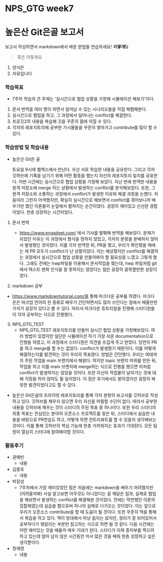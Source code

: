 # NPS_GTG week7

# 높은산 Git은골 보고서

보고서 작성하면서 markdown에서 배운 문법들 연습하세요! ***이렇게***요 

>  혹은 이렇게요
1. 양식은
2. 자유입니다

### 학습목표

- 7주차 학습의 큰 주제는 '실시간으로 협업 상황을 가정해 시뮬레이션 해보기'이다.

1. 문서 번역을 여러 명이 하면서 일어날 수 있는 시나리오들을 직접 체험해본다.
2. 실시간으로 협업을 하고, 그 과정에서 일어나는 conflict를 해결한다.
3. 프로깃2의 내용을 복습해 깃을 꾸준히 몸에 익힐 수 있다.
4. 각자의 레포지토리에 공부한 가시물들을 꾸준히 쌓아가고 contribute를 많이 할 수 있다.

### 학습방법 및 학습내용

- 높은산 Git은 골  

  토요일 9시에 웹엑스에서 만난다. 우선 서로 학습한 내용을 공유한다. 그리고 각자 깃허브에 기록을 남기기 위해 어떤 활동을 했는지 자신의 레포지토리 일지를 공유한다. 이번 시간에는 실시간으로 협업 상황을 가정해 보았다. 지난 번에 번역한 내용을 원격 저장소에 merge 하는 상황에서 발생하는 conflict를 분석해보았다. 또한, 그 원격 저장소와 소통하는 과정에서 conflict가 발생한 이유와 해결 과정을 논했다. 처음이라 그런지 어색했지만, 확실히 실시간으로 해보면서 conflict를 겪어보니까 배우기만 했던 이론들이 눈앞에서 펼쳐지는 순간이었다. 굉장히 재미있고 신선한 경험이었다. 한층 성장하는 시간이었다.

1. 문서 번역
   * https://www.engadget.com/ 에서 기사를 발췌해 번역을 해보았다. 문제가 되었던 이유는 이 과정에서 형식을 정하지 않았고, 각자의 분량을 분배하지 않아서 발생했던 것이었다. 이를 각자 번역한 뒤, PR을 했고, 우리가 확인했을 때에는 세 PR 모두가 conflict가 난 상황이었다. 이는 예상했지만 conflict를 해결하는 과정에서 실시간으로 협업 상황을 만들어봐야 할 필요성을 느꼈고 그렇게 했다. 그래도 전에는 hwp파일을 이용해서 문서작업을 했는데, hwp 파일처럼 git에서 텍스트 변화 인식을 잘 못하지는 않았다는 점은 굉장히 괄목할만한 성장이었다. 

2.  markdown 공부
   * https://www.markdowntutorial.com/를 통해 마크다운 공부를 하였다. 마크다운은 마크업 언어의 한 종류로 배우기 간단하면서도 많이 쓰인다는 점에서 배울만한 가치가 굉장히 있다고 볼 수 있다. 따라서 마크다운 튜토리얼을 진행해 스터디원들이 각자 공부하는 식으로 진행했다.

3. NPS_GTG_TEST 
   * NPS_GTG_TEST 레포지토리를 만들어 실시간 협업 상황을 가정해보았다. 여러 방법이 있겠지만 일단은 시뮬레이션 하기 가장 쉬운 documentation으로 진행을 하였고, 이 과정에서 스터디원은 의견을 뜨겁게 주고 받았다. 당연히 PR을 하고 merge를 할 수는 없었다. conflict가 발생했기 때문이다. 이를 어떻게 해결하는지를 발견하는 것이 우리의 목표였다. 방법은 간단했다. 우리는 여태까지 주된 작업을 main 브랜치에서 해왔다. 하지만 topic 브랜치 따위를 만든 뒤, 작업을 하고 이를 main 브랜치에 merge하는 식으로 진행을 했으면 이처럼 conflict가 발생하지는 않았을 것이다. 또한 자신의 작업물이 날아가는 것에 대해 걱정을 하지 않아도 될 일이었다. 이 점은 후기에서도 밝히겠지만 굉장히 짜릿한 발견이었다고도 할 수 있다.

* 높은산 Git은골의 프라이빗 레포지토리를 통해 각자 분량의 보고서를 깃허브로 작성하고 있다. 깃허브를 채우지 않으면 우리 자신을 어필할 수단이 없다. 따라서 공부한 내용을 깃허브에 채우는 것이 스터디의 주된 목표 중 하나이다. 또한 우리 스터디의 최종 목표는 관심있는 분야의 오픈소스 프로젝트를 찾은 뒤, 스터디에서 실습한 내용을 바탕으로 PR연습도 하고, 어떻게 하면 컨트리뷰트를 할 수 있을지 생각해보는 것이다. 이를 통해 깃허브의 핵심 기능에 한층 가까워지는 효과가 기대된다. 모든 팀원이 열심히 스터디에 참여해야할 것이다.

### 활동후기

* 권예빈
  * 내용
* 김종호
  * 내용
* 박장성
  * 7주차에서 가장 재미있었던 점은 처음에는 markdown을 배우기 꺼려했지만 (어려울까봐) 사실 알고보면 아무것도 아니었다는 걸 꺠달은 점과, 실제로 협업을 해보면서 발생하는 conflict를 해결해본 것이었다. 전에는 막연했던 이론의 집합체였는데 실습을 함으로써  하나의 실체로 다가오는 것이었다. 이는 앞으로 우리가 오픈소스 contribute을 할 때 도움이 될 것이다. 또한 꾸준히 책을 통해서 복습을 하고 있다. 책이 방대해서 마냥 쉽지는 않지만, 정리가 잘 되어있어서 공부하다가 헷갈리는 부분만 참고하는 식으로 하면 될 것 같다. 다음 시간에는 어떤 재미있는 것을 배울까 매우 기대가 된다. 스터디가 이제 종지부를 찍으려 하고 있는데 얼마 남지 않은 시간동안 어서 많은 것을 배워 한층 성장하고 싶은 생각뿐이다. 
* 정재영
  * 내용 
